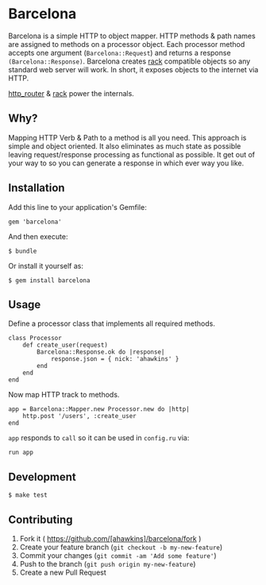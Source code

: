 # Barcelona

Barcelona is a simple HTTP to object mapper. HTTP methods & path names
are assigned to methods on a processor object. Each processor method
accepts one argument (`Barcelona::Request`) and returns a response
`(Barcelona::Response)`. Barcelona creates [rack][] compatible objects so
any standard web server will work. In short, it exposes objects to the
internet via HTTP.

[http\_router][] & [rack][] power the internals.

## Why?

Mapping HTTP Verb & Path to a method is all you need. This approach is
simple and object oriented. It also eliminates as much state as
possible leaving request/response processing as functional as
possible. It get out of your way to so you can generate a response in
which ever way you like.

## Installation

Add this line to your application's Gemfile:

	gem 'barcelona'

And then execute:

	$ bundle

Or install it yourself as:

	$ gem install barcelona

## Usage

Define a processor class that implements all required methods.

	class Processor
		def create_user(request)
			Barcelona::Response.ok do |response|
				response.json = { nick: 'ahawkins' }
			end
		end
	end

Now map HTTP track to methods.

	app = Barcelona::Mapper.new Processor.new do |http|
		http.post '/users', :create_user
	end

`app` responds to `call` so it can be used in `config.ru` via:

	run app

## Development

	$ make test

## Contributing

1. Fork it ( https://github.com/[ahawkins]/barcelona/fork )
2. Create your feature branch (`git checkout -b my-new-feature`)
3. Commit your changes (`git commit -am 'Add some feature'`)
4. Push to the branch (`git push origin my-new-feature`)
5. Create a new Pull Request

[http\_router]: https://github.com/joshbuddy/http_router
[rack]: https://github.com/rack/rack
